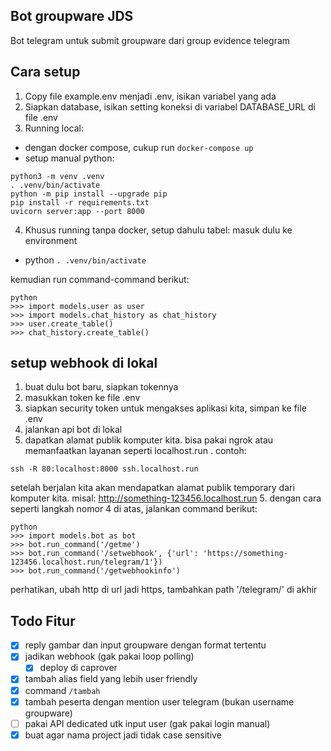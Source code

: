 Bot groupware JDS
-----------------

Bot telegram untuk submit groupware dari group evidence telegram

## Cara setup

1. Copy file example.env menjadi .env, isikan variabel yang ada
2. Siapkan database, isikan setting koneksi di variabel DATABASE_URL di file .env
3. Running local:
  - dengan docker compose, cukup run `docker-compose up`
  - setup manual python:

  ```
  python3 -m venv .venv
  . .venv/bin/activate
  python -m pip install --upgrade pip
  pip install -r requirements.txt
  uvicorn server:app --port 8000
  ```
4. Khusus running tanpa docker, setup dahulu tabel: masuk dulu ke environment
  - python `. .venv/bin/activate`

  kemudian run command-command berikut:

  ```
  python
  >>> import models.user as user
  >>> import models.chat_history as chat_history
  >>> user.create_table()
  >>> chat_history.create_table()
  ```

## setup webhook di lokal
1. buat dulu bot baru, siapkan tokennya
2. masukkan token ke file .env
3. siapkan security token untuk mengakses aplikasi kita, simpan ke file .env
3. jalankan api bot di lokal
4. dapatkan alamat publik komputer kita. bisa pakai ngrok atau memanfaatkan layanan seperti localhost.run . contoh:

  `ssh -R 80:localhost:8000 ssh.localhost.run`

  setelah berjalan kita akan mendapatkan alamat publik temporary dari komputer kita. misal: http://something-123456.localhost.run
5. dengan cara seperti langkah nomor 4 di atas, jalankan command berikut:
  ```
  python
  >>> import models.bot as bot
  >>> bot.run_command('/getme')
  >>> bot.run_command('/setwebhook', {'url': 'https://something-123456.localhost.run/telegram/1'})
  >>> bot.run_command('/getwebhookinfo')
  ```

  perhatikan, ubah http di url jadi https, tambahkan path '/telegram/<kode token>' di akhir

## Todo Fitur
- [x] reply gambar dan input groupware dengan format tertentu
- [x] jadikan webhook (gak pakai loop polling)
  - [x] deploy di caprover
- [x] tambah alias field yang lebih user friendly
- [x] command `/tambah`
- [x] tambah peserta dengan mention user telegram (bukan username groupware)
- [ ] pakai API dedicated utk input user (gak pakai login manual)
- [x] buat agar nama project jadi tidak case sensitive
